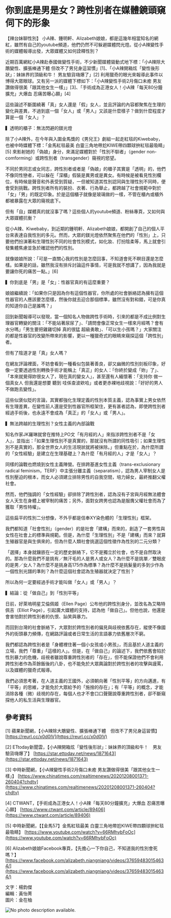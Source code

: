 # 你到底是男是女？跨性別者在媒體鏡頭窺伺下的形象

【辣台妹聊性別】 小A辣、鍾明軒、Alizabeth娘娘，都是這幾年相當知名的網紅，雖然有自己的youtube頻道，他們仍然不可躲避媒體閃光燈。從小A辣變性手術的媒體報導出發，大眾媒體又如何詮釋性別？

近期百萬網紅小A辣赴泰國做變性手術，不少新聞媒體聳動式地下標：「小A辣除大鵰變性、擴張棒通下體 但改不了男兒身這習慣」\[1\]、「小A辣開箱炫「變性後形狀」：妹妹界的頂級和牛！ 男友驗貨嗨爆了」\[2\] 利用獵奇的眼光來報導此事件以博得大眾眼球。又有另一派的媒體下標如下：「小A辣變性手術2月傷口未癒 男友讚做得很美「跟其他女生一樣」」\[3\]、「手術成為正港女人！小A辣「每天80分鐘擴充」大爆血 忍痛苦曝心願」\[4\]

這些論述不斷圍繞著「真」女人還是「假」女人，並且評論的內容都聚焦在生理的變化與差異，不過到底一個「女人」或「男人」又該是什麼樣子？做到什麼程度才算是一個「女人」？

▍透明的櫃子：無法閃避的鎂光燈

除了小A辣外，在今年與入圍金馬獎的《男兒王》劇組一起走紅毯的Kiwebaby，也被中時媒體下標：「金馬紅毯最美 白靈三角地帶尬KIWE帶四顆球拚紅毯最吸睛」\[5\] 來影射她的「偽娘」身分，來滿足媒體對於「性別不馴者」（gender non-comforming）或跨性別者（transgender）窺視的慾望。

不同於男同志或女同志，跨性別者或者是「偽娘」的櫃子其實是「透明」的，他們不像同性戀者，可以躲在「深櫃」假裝是異男或是異女。有時候是被看見性別欄位，有時候是聲音和外表受到質疑，一但被知道其性別認同與生理性別不同時，便會受到挑戰。跨性別者所有的裝扮、衣著、行為舉止，都跨越了社會規範中對於「女」「男」的既定印象。於是這個櫃子就像是玻璃做的一樣，不管在櫃內或櫃外都被暴露在大眾的窺視底下。

但有「自」媒體真的就沒事了嗎？這些個人的youtube頻道、粉絲專頁，又如何與大眾媒體抗衡？

從小A辣、Kiwebaby，到近期的鍾明軒、Alizabeth娘娘，都開創了自己的個人平台來表達自我性別的多元。然而，大眾的鎂光燈依然聚焦在他們的「性別」上，只要他們扮演著和生理性別不同的社會性別模式，如化妝、打扮陰柔等，馬上就會引發集體焦慮並急於確認他們的性別。

就像娘娘所說：「可是一直關心我的性別是怎麼回事，不知道會死不瞑目還是怎麼樣。如果是的話，雖然我沒有排斥討論這件事情，可是我就不想講了，因為我就是要讓你死的痛苦一點。」\[6\]

▍你到底是「男」是「女」：性器官真的有這麼重要？

娘娘繼續說：「如果你只是因為你有這個性器官，你所處的社會脈絡認為擁有這個性器官的人應該要怎麼樣，然後你就去迎合那個標準，雖然沒有對和錯，可是你真的知道你自己是誰嗎？」

回到新聞報導可以發現，當一個知名人物做跨性手術時，引來的都是不成比例對生理器官轉變的關注：「不能站著尿尿了」、「請問會像正常女生一樣來月經嗎？會有水分嗎」「男生要把雞雞切掉 真的很猛 超級勇敢」、「可以生小孩嗎？」大家關注的都是性器官的改變所帶來的影響，更以一種獵奇式的眼睛來窺探這個「跨性別」者。

但有了陰道才是「真」女人嗎？

在網友評論裡面，不妨會看到一種看似包裝著善良，卻又幽微的性別刻板印象，好像一定要透過性別轉換手術才能稱上「真正」的女人：「你終於變成「妳」了」、「本來就覺得妳很女人了，現在真的變女人」，甚至還有人緬懷著：「支持你 做一個真女人 但我還是想要 聽到 哇係查波欸哈」或者更赤裸地歧視說：「好好的男人不做跑去變性」。

這些似褒似貶的言論，其實都強化生理定義的性別本質主義，認為事實上男女依然有生理差異，在變性前人還是受到性器官所框架住，更有甚者認為，即使跨性別者經過手術後，也永遠不會成為「真正」的「女人」或「男人」。

▍無法跨越的生理性別？女性主義的內部論戰

知名作家JK羅琳就曾在推特上PO文「有月經的人」來指涉跨性別者不是「女人」，並指出：「如果生理性別不是真實的，那就沒有所謂的同性吸引；如果生理性別不是真實的，那全世界女人的生活現狀就將被抹除。」但重點在於，為什麼所謂的「女性經驗」是建立在生理基礎上？為什麼「有月經的人」才是「女人」？

同樣的論戰也燃燒到女性主義陣營。在排跨基進女性主義（trans-exclusionary radical feminism，TERF）中主張分離主義（separatism），認為男人宰制女人是性別壓迫的根本，而女人必須建立排除男性的自我空間，培力婦女，最終推翻父權社會。

然而，他們強調的「女性經驗」卻排除了跨性別者，認為沒有子宮與月經無法體會女人天生在身體上被宰制的痛苦；另外，面對女跨男也認為是服膺父權社會而為了獲取「男性特權」。

這些扁平的性別二分想像，不外乎都是信奉XY染色體的「生理性別」框架。

我們都知道「社會性別」（gender）的是社會「建構」而來的，創造了一套男性與女性在社會上的標準與規範。但是，為什麼「生理性別」不是「建構」而來？就算生殖器官是與生俱來的，但為什麼人類社會挑選這個性徵作為性別的二元分類？

「選擇」本身就鑲嵌在一定的歷史脈絡下，它不是獨立於社會，也不是自然取決的。那為什麼我們不是挑有／無汗毛的人是男人或女人？為什麼不是挑單／雙眼皮的是男／女人？為什麼不是挑身高175作為標準？為什麼不是挑髮量的多到少作為一個性別光譜的準則？為什麼這個社會認為生殖器就決定了性別？

所以為何一定要經過手術才能叫做「女人」或「男人」？

▍結論：從「做自己」到「性別平等」

日前，好萊塢明星艾倫佩姬（Ellen Page）公布他的跨性別身分，並改名為艾略特佩吉（Elliot Page），引起廣大媒體的支持，認為他「做自己」。但他也說，他還是會害怕對於跨性別者的仇恨、訕笑與暴力。

而回到台灣的社會脈絡下，大眾對於跨性別者的偏見與歧視依舊存在，縱使不像國外的街頭暴力頻傳，在網路評論或者日常生活的言語暴力依舊層次不窮。

我們都認為跨性別者是「身體裡住著一個小女孩或小男孩」，而且基於人道主義的立場，我們「尊重」「這樣的人」。但是，在「做自己」的論述下，我們依舊會陷於性別暴力的危機，歧視者雖說尊重跨性別者的「存在」，但不能保證他們不會利用跨性別者作為茶餘飯後的八卦，也不能免於大眾輿論對於跨性別者的攻擊與謾罵，以及媒體的獵奇式報導。

我們必須思考著，在人道主義的王國外，必須朝向著「性別平等」的方向邁進，有「平等」的思維，才能免於大眾給予的「施捨的存在」；有「平等」的概念，才能消除各種（微）歧視的存在，每個人也才不會口口聲聲說尊重跨性別者，卻不斷窺探他人的私生活與生理器官。

## 參考資料

\[1\] 蘋果新聞網，【小A辣除大鵰變性、擴張棒通下體　但改不了男兒身這習慣】 [https://reurl.cc/x0d0lV](https://reurl.cc/x0d0lV)

\[2\] ETtoday新聞雲，【小A辣開箱炫「變性後形狀」：妹妹界的頂級和牛！　男友驗貨嗨爆了】 [https://star.ettoday.net/news/1871643](https://star.ettoday.net/news/1871643)

\[3\] 中時新聞網，【小A辣變性手術2月傷口未癒 男友讚做得很美「跟其他女生一樣」】 [https://www.chinatimes.com/realtimenews/20201208001371-260404?chdtv](https://www.chinatimes.com/realtimenews/20201208001371-260404?chdtv)

\[4\] CTWANT，【手術成為正港女人！小A辣「每天80分鐘擴充」大爆血 忍痛苦曝心願】 [https://www.ctwant.com/article/89406](https://www.ctwant.com/article/89406)

\[5\] 中時新聞網，【【金馬57】金馬紅毯最美 白靈三角地帶尬KIWE帶四顆球拚紅毯最吸睛】 [https://www.youtube.com/watch?v=66RMhybFoOc](https://www.youtube.com/watch?v=66RMhybFoOc)

\[6\] Alizabeth娘娘Facebook專頁，【先擔心一下你自己，不知道我的性別會死嗎？】 [https://www.facebook.com/alizabeth.niangniang/videos/376594830154634/](https://www.facebook.com/alizabeth.niangniang/videos/376594830154634/)

文字：楊鈞傑  
編輯：黃怡菁  
圖片：金在柚  

![No photo description available.](https://scontent-sjc3-1.xx.fbcdn.net/v/t1.6435-9/133467962_803870667011359_7301060065736100399_n.png?stp=dst-png_p526x296&_nc_cat=107&ccb=1-7&_nc_sid=127cfc&_nc_ohc=CvbrKQkD50MQ7kNvgGKd61R&_nc_zt=23&_nc_ht=scontent-sjc3-1.xx&_nc_gid=AsB7QPc-3fI5rYHTQv2MfDS&oh=00_AYB7ckZNrO0xSpJ7SNnAa0DwjHfZkhJhcqtA-CtwJ_nSCw&oe=67ADE1A4)
<!-- tcd_original_link https://www.facebook.com/TaimeiGenderBar/posts/%E4%BD%A0%E5%88%B0%E5%BA%95%E6%98%AF%E7%94%B7%E6%98%AF%E5%A5%B3%E8%B7%A8%E6%80%A7%E5%88%A5%E8%80%85%E5%9C%A8%E5%AA%92%E9%AB%94%E9%8F%A1%E9%A0%AD%E7%AA%BA%E4%BC%BA%E4%B8%8B%E7%9A%84%E5%BD%A2%E8%B1%A1%E5%B0%8Fa%E8%BE%A3%E9%8D%BE%E6%98%8E%E8%BB%92alizabeth%E5%A8%98%E5%A8%98%E9%83%BD%E6%98%AF%E9%80%99%E5%B9%BE%E5%B9%B4%E7%9B%B8%E7%95%B6%E7%9F%A5%E5%90%8D%E7%9A%84%E7%B6%B2%E7%B4%85%E9%9B%96%E7%84%B6%E6%9C%89%E8%87%AA%E5%B7%B1%E7%9A%84youtube%E9%A0%BB%E9%81%93%E4%BB%96%E5%80%91%E4%BB%8D%E7%84%B6%E4%B8%8D%E5%8F%AF%E8%BA%B2%E9%81%BF%E5%AA%92%E9%AB%94%E9%96%83%E5%85%89%E7%87%88%E5%BE%9E/803870737011352/ -->
